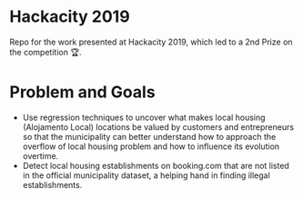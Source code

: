 # Hackacity 2019


Repo for the work presented at Hackacity 2019, which led to a 2nd Prize on the competition 🏆.

# Problem and Goals
 * Use regression techniques to uncover what makes local housing (Alojamento Local) locations be valued by customers and entrepreneurs so that the municipality can better understand how to approach the overflow of local housing problem and how to influence its evolution overtime.
 * Detect local housing establishments on booking.com that are not listed in the official municipality dataset, a helping hand in finding illegal establishments.

